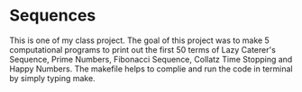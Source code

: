 # Sequences
This is one of my class project. The goal of this project was to make 5 computational programs to print out the first 50 terms of Lazy Caterer's Sequence, Prime Numbers, Fibonacci Sequence, Collatz Time Stopping and Happy Numbers. The makefile helps to complie and run the code in terminal by simply typing make.
